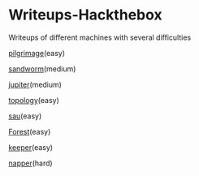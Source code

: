 # Writeups-Hackthebox
Writeups of different machines with several difficulties

[pilgrimage](https://github.com/AleHelp/Writeups-Hackthebox/blob/main/pilgrimage.md)(easy)

[sandworm](https://github.com/AleHelp/Writeups-Hackthebox/blob/main/sandworm.md)(medium)

[jupiter](https://github.com/AleHelp/Writeups-Hackthebox/blob/main/jupiter.md)(medium)

[topology](https://github.com/AleHelp/Writeups-Hackthebox/blob/main/topology.md)(easy)

[sau](https://github.com/AleHelp/Writeups-Hackthebox/blob/main/sau.md)(easy)

[Forest](https://github.com/AleHelp/Writeups-Hackthebox/blob/main/Forest.md)(easy)

[keeper](https://github.com/AleHelp/Writeups-Hackthebox/blob/main/keeper.md)(easy)

[napper](https://github.com/AleHelp/Writeups-Hackthebox/blob/main/napper.md)(hard)
